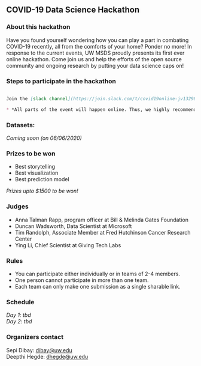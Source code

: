 ## COVID-19 Data Science Hackathon


### About this hackathon 

Have you found yourself wondering how you can play a part in combating COVID-19 recently, all from the comforts of your home? Ponder no more! In response to the current events, UW MSDS proudly presents its first ever online hackathon. Come join us and help the efforts of the open source community and ongoing research by putting your data science caps on!

### Steps to participate in the hackathon

```markdown

Join the [slack channel](https://join.slack.com/t/covid19online-jv13298/shared_invite/zt-dmnm7yv8-weycz5JK5gvlQQ9fLB6oAQ) to meet people and form groups.* 

* *All parts of the event will happen online. Thus, we highly recommend that you register and join the slack channel as soon as possible, so you have time to form groups.* 
```

### Datasets:
*Coming soon (on 06/06/2020)*

### Prizes to be won

- Best storytelling
- Best visualization 
- Best prediction model

*Prizes upto $1500 to be won!*

### Judges

- Anna Talman Rapp, program officer at Bill & Melinda Gates Foundation
- Duncan Wadsworth, Data Scientist at Microsoft
- Tim Randolph, Associate Member at Fred Hutchinson Cancer Research Center 
- Ying Li, Chief Scientist at Giving Tech Labs

### Rules

- You can participate either individually or in teams of 2-4 members. 
- One person cannot participate in more than one team.
- Each team can only make one submission as a single sharable link.

### Schedule
*Day 1: tbd <br/>
Day 2: tbd*

### Organizers contact

Sepi Dibay: dibay@uw.edu <br/>
Deepthi Hegde: dhegde@uw.edu

